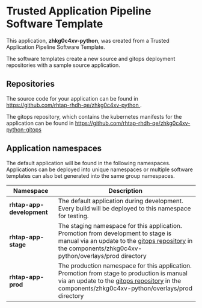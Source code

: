 # Trusted Application Pipeline Software Template

This application, **zhkg0c4xv-python**, was created from a Trusted Application Pipeline Software Template.

The software templates create a new source and gitops deployment repositories with a sample source application. 

## Repositories

The source code for your application can be found in [https://github.com/rhtap-rhdh-qe/zhkg0c4xv-python ](https://github.com/rhtap-rhdh-qe/zhkg0c4xv-python ).
 
The gitops repository, which contains the kubernetes manifests for the application can be found in 
[https://github.com/rhtap-rhdh-qe/zhkg0c4xv-python-gitops ](https://github.com/rhtap-rhdh-qe/zhkg0c4xv-python-gitops ) 

## Application namespaces 

The default application will be found in the following namespaces. Applications can be deployed into unique namespaces or multiple software templates can also bet generated into the same group namespaces.  

|  Namespace   |  Description   |  
| -------- | -------- |   
| **rhtap-app-development** | The default application during development. Every build will be deployed to this namespace for testing. | 
| **rhtap-app-stage** | The staging namespace for this application. Promotion from development to stage is manual via an update to the [gitops repository](https://github.com/rhtap-rhdh-qe/zhkg0c4xv-python-gitops ) in the components/zhkg0c4xv-python/overlays/prod directory |  
| **rhtap-app-prod** | The production namespace for this application. Promotion from stage to production is manual via an update to the [gitops repository](https://github.com/rhtap-rhdh-qe/zhkg0c4xv-python-gitops ) in the components/zhkg0c4xv-python/overlays/prod directory | 